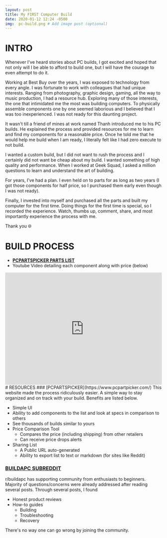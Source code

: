 ```yaml
---
layout: post
title: My FIRST Computer Build
date: 2020-01-12 12:24 -0500
img:  pc-build.png # Add image post (optional)
---
```

# INTRO
Whenever I've heard stories about PC builds, I got excited and hoped that not only will I be able to afford to build one, but I will have the courage to even attempt to do it. 

Working at Best Buy over the years, I was exposed to technology from every angle. I was fortunate to work with colleagues that had unique interests. Ranging from photography, graphic design, gaming, all the way to music production, I had a resource hub. Exploring many of those interests, the one that intimidated me the most was building computers. To physically assemble components one by one seemed laborious and I believed that I was too inexperienced. I was not ready for this daunting project.

It wasn't till a friend of mines at work named Thanh introduced me to his PC builds. He explained the process and provided resources for me to learn and find my components for a reasonable price. Once he told me that he would help me build when I am ready, I literally felt like I had zero execute to not build.

I wanted a custom build, but I did not want to rush the process and I certainly did not want be cheap about my build. I wanted something of high quality and performance. When I worked at Geek Squad, I asked a million questions to learn and understand the art of building. 

For years, I’ve had a plan. I even held on to parts for as long as two years (I got those components for half price, so I purchased them early even though I was not ready).

Finally, I invested into myself and purchased all the parts and built my computer for the first time. Doing things for the first time is special, so I recorded the experience. Watch, thumbs up, comment, share, and most importantly experience the process with me. 

Thank you 🌐

# BUILD PROCESS

- [**PCPARTSPICKER PARTS LIST**](https://pcpartpicker.com/user/codeherk/saved/TfMnLk)
- Youtube Video detailing each component along with price (below)
<div>
<iframe style="overflow: hidden; position: relative;" width="100%" height="360" src="https://www.youtube.com/embed/ok1qyZ-equs" frameborder="0" allowfullscreen></iframe>
</div>
# RESOURCES
### [PCPARTSPICKER](https://www.pcpartpicker.com/)
This website made the process ridiculously easier. A simple way to stay organized and on track with your build. Benefits are listed below.

- Simple UI
- Ability to add components to the list and look at specs in comparison to others
- See thousands of builds similar to yours
- Price Comparison Tool
    - Compares the price (including shipping) from other retailers
    - Can receive price drops alerts
- Sharing List
    - A Public URL auto-generated
    - Ability to export list to text or markdown (for sites like Reddit)

### [BUILDAPC SUBREDDIT](https://www.reddit.com/r/buildapc/)
r/buildapc has supporting community from enthusiasts to beginners. Majority of questions/concerns were already addressed after reading several posts. Through several posts, I found 
- Honest product reviews 
- How-to guides
    - Building
    - Troubleshooting
    - Recovery

There's no way one can go wrong by joining the community.
